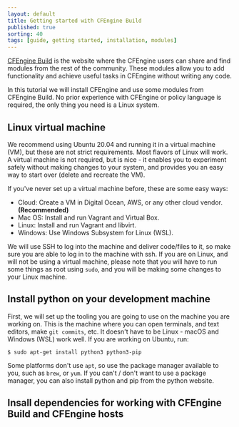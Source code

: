 ```yaml
---
layout: default
title: Getting started with CFEngine Build
published: true
sorting: 40
tags: [guide, getting started, installation, modules]
---
```


[CFEngine Build](https://build.cfengine.com) is the website where the CFEngine users can share and find modules from the rest of the community.
These modules allow you to add functionality and achieve useful tasks in CFEngine without writing any code.

In this tutorial we will install CFEngine and use some modules from CFEngine Build.
No prior experience with CFEngine or policy language is required, the only thing you need is a Linux system.

## Linux virtual machine

We recommend using Ubuntu 20.04 and running it in a virtual machine (VM), but these are not strict requirements.
Most flavors of Linux will work.
A virtual machine is not required, but is nice - it enables you to experiment safely without making changes to your system, and provides you an easy way to start over (delete and recreate the VM).

If you've never set up a virtual machine before, these are some easy ways:

* Cloud: Create a VM in Digital Ocean, AWS, or any other cloud vendor. **(Recommended)**
* Mac OS: Install and run Vagrant and Virtual Box.
* Linux: Install and run Vagrant and libvirt.
* Windows: Use Windows Subsystem for Linux (WSL).

We will use SSH to log into the machine and deliver code/files to it, so make sure you are able to log in to the machine with ssh. If you are on Linux, and will not be using a virtual machine, please note that you will have to run some things as root using `sudo`, and you will be making some changes to your Linux machine.

## Install python on your development machine

First, we will set up the tooling you are going to use on the machine you are working on.
This is the machine where you can open terminals, and text editors, make `git commits`, etc.
It doesn't have to be Linux - macOS and Windows (WSL) work well.
If you are working on Ubuntu, run:

```
$ sudo apt-get install python3 python3-pip
```

Some platforms don't use `apt`, so use the package manager available to you, such as `brew`, or `yum`.
If you can't / don't want to use a package manager, you can also install python and pip from the python website.

## Insall dependencies for working with CFEngine Build and CFEngine hosts

